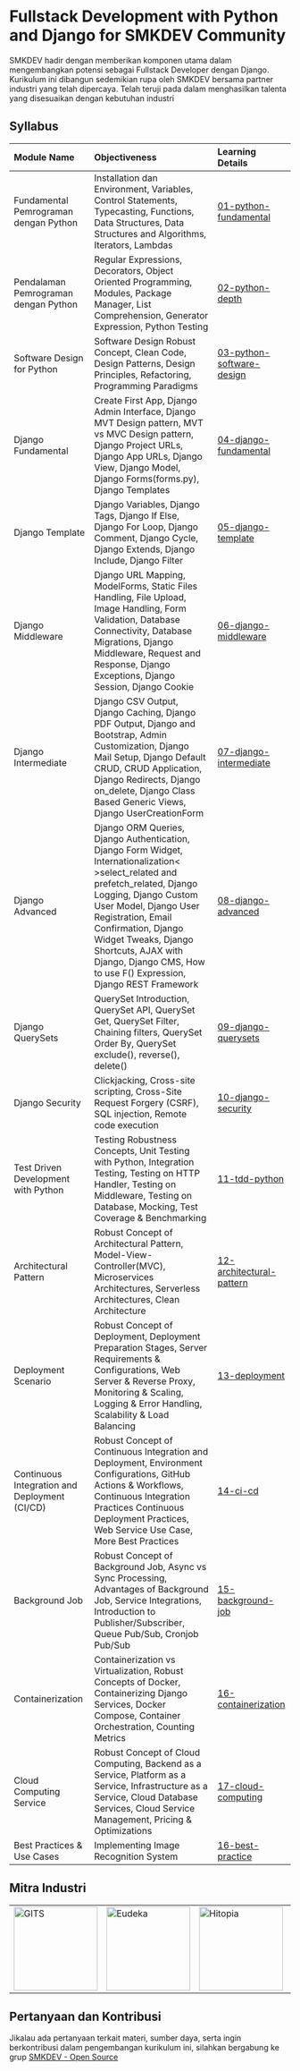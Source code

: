# Fullstack Development with Python and Django for SMKDEV Community
SMKDEV hadir dengan memberikan komponen utama dalam mengembangkan potensi sebagai Fullstack Developer dengan Django. Kurikulum ini dibangun sedemikian rupa oleh SMKDEV bersama partner industri yang telah dipercaya. Telah teruji pada dalam menghasilkan talenta yang disesuaikan dengan kebutuhan industri


## Syllabus

| Module Name | Objectiveness | Learning Details |
|:---|:---|:---|
| Fundamental Pemrograman dengan Python | Installation dan Environment, Variables, Control Statements, Typecasting, Functions, Data Structures, Data Structures and Algorithms, Iterators, Lambdas | [01-python-fundamental](https://github.com/smkdev-id/smkdev-general-public/tree/master/10-python-fundamental) |
| Pendalaman Pemrograman dengan Python | Regular Expressions, Decorators, Object Oriented Programming, Modules, Package Manager, List Comprehension, Generator Expression, Python Testing | [02-python-depth](https://github.com/smkdev-id/smkdev-general-public/tree/master/11-python-depth) |
| Software Design for Python | Software Design Robust Concept, Clean Code, Design Patterns, Design Principles, Refactoring, Programming Paradigms | [03-python-software-design](https://github.com/smkdev-id/smkdev-general-public/tree/master/12-python-software-design) |
| Django Fundamental | Create First App, Django Admin Interface, Django MVT Design pattern, MVT vs MVC Design pattern, Django Project URLs, Django App URLs, Django View, Django Model, Django Forms(forms.py), Django Templates | [04-django-fundamental](https://github.com/smkdev-id/smkdev-django-public/tree/master/bootcamps/01-django-fundamental) |
| Django Template | Django Variables, Django Tags, Django If Else, Django For Loop, Django Comment, Django Cycle, Django Extends, Django Include, Django Filter | [05-django-template](https://github.com/smkdev-id/smkdev-django-public/tree/master/bootcamps/02-django-template) |
| Django Middleware | Django URL Mapping, ModelForms, Static Files Handling, File Upload, Image Handling, Form Validation, Database Connectivity, Database Migrations, Django Middleware, Request and Response, Django Exceptions, Django Session, Django Cookie | [06-django-middleware](https://github.com/smkdev-id/smkdev-django-public/tree/master/bootcamps/03-django-middleware) |
| Django Intermediate | Django CSV Output, Django Caching, Django PDF Output, Django and Bootstrap, Admin Customization, Django Mail Setup, Django Default CRUD, CRUD Application, Django Redirects, Django on_delete, Django Class Based Generic Views, Django UserCreationForm | [07-django-intermediate](https://github.com/smkdev-id/smkdev-django-public/tree/master/bootcamps/04-django-intermediate) |
| Django Advanced | Django ORM Queries, Django Authentication, Django Form Widget, Internationalization< >select_related and prefetch_related, Django Logging, Django Custom User Model, Django User Registration, Email Confirmation, Django Widget Tweaks, Django Shortcuts, AJAX with Django, Django CMS, How to use F() Expression, Django REST Framework | [08-django-advanced](https://github.com/smkdev-id/smkdev-django-public/tree/master/bootcamps/05-django-advanced) |
| Django QuerySets | QuerySet Introduction, QuerySet API, QuerySet Get, QuerySet Filter, Chaining filters, QuerySet Order By, QuerySet exclude(), reverse(), delete() | [09-django-querysets](https://github.com/smkdev-id/smkdev-django-public/tree/master/bootcamps/06-django-querysets) |
| Django Security | Clickjacking, Cross-site scripting, Cross-Site Request Forgery (CSRF), SQL injection, Remote code execution | [10-django-security](https://github.com/smkdev-id/smkdev-django-public/tree/master/bootcamps/07-django-security) |
| Test Driven Development with Python | Testing Robustness Concepts, Unit Testing with Python, Integration Testing, Testing on HTTP Handler, Testing on Middleware, Testing on Database, Mocking, Test Coverage & Benchmarking | [11-tdd-python](https://github.com/smkdev-id/smkdev-django-public/tree/master/bootcamps/08-tdd-python) |
| Architectural Pattern | Robust Concept of Architectural Pattern, Model-View-Controller(MVC), Microservices Architectures, Serverless Architectures, Clean Architecture | [12-architectural-pattern](https://github.com/smkdev-id/smkdev-django-public/tree/master/bootcamps/09-architectural-pattern) |
| Deployment Scenario | Robust Concept of Deployment, Deployment Preparation Stages, Server Requirements & Configurations, Web Server & Reverse Proxy, Monitoring & Scaling, Logging & Error Handling, Scalability & Load Balancing | [13-deployment](https://github.com/smkdev-id/smkdev-django-public/tree/master/bootcamps/10-deployment-scenario) |
| Continuous Integration and Deployment (CI/CD) | Robust Concept of Continuous Integration and Deployment, Environment Configurations, GitHub Actions & Workflows, Continuous Integration Practices Continuous Deployment Practices, Web Service Use Case, More Best Practices | [14-ci-cd](https://github.com/smkdev-id/smkdev-django-public/tree/master/bootcamps/11-ci-cd) |
| Background Job | Robust Concept of Background Job, Async vs Sync Processing, Advantages of Background Job, Service Integrations, Introduction to Publisher/Subscriber, Queue Pub/Sub, Cronjob Pub/Sub | [15-background-job](https://github.com/smkdev-id/smkdev-django-public/tree/master/bootcamps/12-background-job) |
| Containerization | Containerization vs Virtualization, Robust Concepts of Docker, Containerizing Django Services, Docker Compose, Container Orchestration, Counting Metrics | [16-containerization](https://github.com/smkdev-id/smkdev-django-public/tree/master/bootcamps/13-containerization) |
| Cloud Computing Service | Robust Concept of Cloud Computing, Backend as a Service, Platform as a Service, Infrastructure as a Service, Cloud Database Services, Cloud Service Management, Pricing & Optimizations | [17-cloud-computing](https://github.com/smkdev-id/smkdev-django-public/tree/master/bootcamps/14-cloud-computing-service) |
| Best Practices & Use Cases| Implementing Image Recognition System | [16-best-practice](https://github.com/smkdev-id/smkdev-django-public/tree/master/bootcamps/15-best-practice) |


## Mitra Industri

<div align="center">
    <table>
    <tr>
        <td>
            <a href="https://gits.id/">
                <img src="https://git.gits.id/uploads/-/system/appearance/logo/1/Logo-Main__1_.png" alt="GITS" width="150"/>
            </a>
        </td>
        <td>
            <a href="https://www.eudeka.id/">
                <img src="https://eudeka.storage.googleapis.com/wp/logo-eudeka-512x512-1-300x300.png" alt="Eudeka" width="150"/>
            </a>
        </td>
        <td>
            <a href="https://hitopia.id/">
                <img src="https://hitopia.id/wp-content/uploads/2023/04/Logo-Deep-Hitopia-Brown-min-Copy.png" alt="Hitopia" width="150"/>
            </a>
        </td>
        <td>
            <a href="https://arkana.co.id/">
                <img src="https://arkana.com.my/web/image/res.partner/1/image?unique=93368ff" alt="Arkana" width="150"/>
            </a>
        </td>
        <td>
            <a href="https://mantab.one/en/">
                <img src="https://mantab.one/wp-content/uploads/2024/05/logo.png" alt="Mantab One" width="150"/>
            </a>
        </td>
        <td>
            <a href="https://volantis.io/">
                <img src="https://encrypted-tbn0.gstatic.com/images?q=tbn:ANd9GcSd-YWd6j6ZfTCJ7X8pv_n96QnZQtd8qAwwfQ&s" alt="Volantis" width="150"/>
            </a>
        </td>
    </tr>
    </table>
</div>


## Pertanyaan dan Kontribusi
Jikalau ada pertanyaan terkait materi, sumber daya, serta ingin berkontribusi dalam pengembangan kurikulum ini, silahkan bergabung ke grup [SMKDEV - Open Source](https://chat.whatsapp.com/GdfDe93psAx21Z4JdsBqsg)
